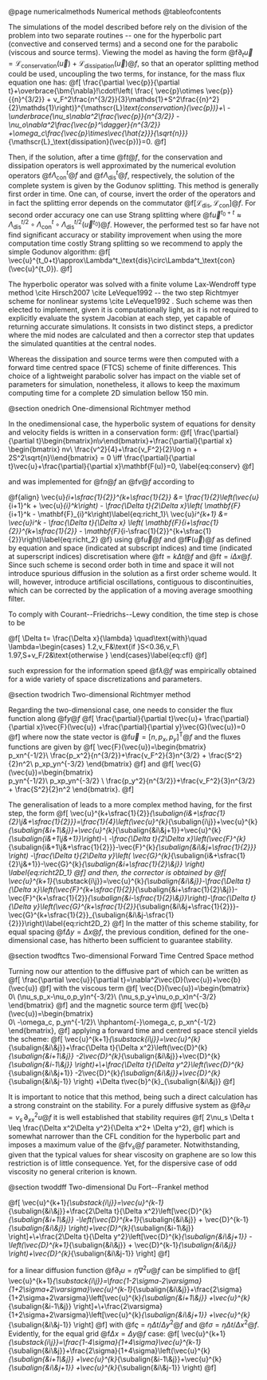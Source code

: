 @page numericalmethods Numerical methods
@tableofcontents

The simulations of the model described before rely on the division of the problem into two separate routines -- one for the hyperbolic part (convective and conserved terms) and a second one for the parabolic (viscous and source terms). Viewing the model as having the form @f$\partial_t\vec{u}=\mathscr{L}_\text{conservation}(\vec{u})+\mathscr{L}_\text{dissipation}(\vec{u})@f$, so that an operator splitting method could be used, uncoupling the two terms, for instance, for the mass flux equation one has:
@f[
\frac{\partial \vec{p}}{\partial t}+\overbrace{\bm{\nabla}\!\cdot\!\left( \frac{ \vec{p}\otimes \vec{p}}{{n}^{3/2}} + v_F^2\frac{n^{3/2}}{3}\mathds{1}+S^2\frac{{n}^2}{2}\mathds{1}\right)}^{\mathscr{L}_\text{conservation}(\vec{p})}+\\
-\underbrace{\nu_s\nabla^2\frac{\vec{p}}{n^{3/2}} -\nu_o\nabla^2\frac{\vec{p}^\dagger}{n^{3/2}}
+\omega_c\frac{\vec{p}\times\vec{\hat{z}}}{\sqrt{n}}}_{\mathscr{L}_\text{dissipation}(\vec{p})}=0.
@f]

Then, if the solution, after a time @f$t@f$, for the conservation and dissipation operators is well approximated by the numerical evolution operators @f$\Lambda^t_\text{con}@f$ and @f$\Lambda^t_\text{dis}@f$, respectively, the solution of the complete system is given by the Godunov splitting. This method is generally first order in time. One can, of course, invert the order of the operators and in fact the splitting error depends on the commutator @f$[\mathscr{L}_\text{dis},\mathscr{L}_\text{con}]@f$. For second order accuracy one can use Strang splitting where @f$\vec{u}^{t_0+t}\approx\Lambda^{t/2}_\text{dis}\circ\Lambda^t_\text{con}\circ\Lambda^{t/2}_\text{dis}(\vec{u}^{t_0})@f$. However, the performed test so far have not find significant accuracy or stability improvement when using the more computation time costly Strang splitting so we recommend to apply the simple Godunov algorithm:
@f[
\vec{u}^{t_0+t}\approx\Lambda^t_\text{dis}\circ\Lambda^t_\text{con}(\vec{u}^{t_0}).
@f]

The hyperbolic operator was solved with a finite volume Lax-Wendroff type method \cite Hirsch2007 \cite LeVeque1992  --  the two step Richtmyer scheme for nonlinear systems \cite LeVeque1992 .  Such scheme was then elected to implement, given it is computationally light, as it is not required to explicitly evaluate the system Jacobian at each step, yet capable of returning accurate simulations. It consists in two distinct steps, a predictor where the mid nodes are calculated and then a corrector step that updates the simulated quantities at the central nodes.

Whereas the dissipation and source terms were then computed with a forward time centred space (FTCS) scheme of finite differences. This choice of a lightweight parabolic solver has impact on the viable set of parameters for simulation, nonetheless, it allows to keep the maximum computing time for a complete 2D simulation bellow 150 min.

@section onedrich One-dimensional Richtmyer method

In the onedimensional case, the hyperbolic system of equations for density and velocity fields is written in a conservation form:
@f[
\frac{\partial}{\partial t}\begin{bmatrix}n\\v\end{bmatrix}+\frac{\partial}{\partial x}
\begin{bmatrix}      nv\\ \frac{v^2}{4}+\frac{v_F^2}{2}\log n + 2S^2\sqrt{n}\\\end{bmatrix} = 0 \iff \frac{\partial}{\partial t}\vec{u}+\frac{\partial}{\partial x}\mathbf{F(u)}=0, \label{eq:conserv}
@f]

and was implemented for @f$n@f$ an @f$v@f$ according to

@f{align}
\vec{u}_{i+\sfrac{1}{2}}^{k+\sfrac{1}{2}} &= \frac{1}{2}\left(\vec{u}_{i+1}^k + \vec{u}_{i}^k\right) - \frac{\Delta t}{2\Delta x}\left( \mathbf{F}_{i+1}^k - \mathbf{F}_{i}^k\right)\label{eq:richt_1}\\
\vec{u}_i^{k+1} &= \vec{u}_i^k - \frac{\Delta t}{\Delta x} \left( \mathbf{F}_{i+\sfrac{1}{2}}^{k+\sfrac{1}{2}} - \mathbf{F}_{i-\sfrac{1}{2}}^{k+\sfrac{1}{2}}\right)\label{eq:richt_2}
@f}
using @f$\vec{u}@f$ and @f$\mathbf{F}(\vec{u})@f$ as defined by equation and space (indicated at subscript indices) and time (indicated at superscript indices) discretisation where @f$t=k\Delta t@f$ and @f$t=i\Delta x@f$. Since such scheme is second order both in time and space it will not introduce spurious diffusion in the solution as a first order scheme would. It will, however, introduce artificial oscillations, contiguous to discontinuities, which can be corrected by the application of a moving average smoothing filter.

To comply with Courant--Friedrichs--Lewy condition, the time step is chose to be

@f[
\Delta t= \frac{\Delta x}{\lambda}  \quad\text{with}\quad
\lambda=\begin{cases}
1.2\,v_F&\text{if }S<0.36\,v_F\\
1.97\,S+v_F/2&\text{otherwise }
\end{cases}\label{eq:cfl}
@f]

such expression for the information speed @f$\lambda@f$ was empirically obtained for a wide variety of space discretizations and parameters.

@section twodrich Two-dimensional Richtmyer method


Regarding the two-dimensional case, one needs to consider the flux function along @f$y@f$
@f[
\frac{\partial}{\partial t}\vec{u}+ \frac{\partial}{\partial x}\vec{F}(\vec{u}) +\frac{\partial}{\partial y}\vec{G}(\vec{u})=0   
@f]
where now the state vector is @f$\vec{u}=[n,p_x,p_y]^\mathsf{T}@f$ and the fluxes functions are given by
@f[
\vec{F}(\vec{u})=\begin{bmatrix}      
p_xn^{-1/2}\\ \frac{p_x^2}{n^{3/2}}+\frac{v_F^2}{3}n^{3/2} + \frac{S^2}{2}n^2\\
p_xp_yn^{-3/2}
\end{bmatrix}
@f]
and
@f[
\vec{G}(\vec{u})=\begin{bmatrix}      
p_yn^{-1/2}\\
p_xp_yn^{-3/2} \\
\frac{p_y^2}{n^{3/2}}+\frac{v_F^2}{3}n^{3/2} + \frac{S^2}{2}n^2
\end{bmatrix}.
@f]

The generalisation of leads to a more complex method having, for the first step, the form
@f[
\vec{u}^{k+\sfrac{1}{2}}_{\subalign{i&+\sfrac{1}{2}\\j&+\sfrac{1}{2}}}=\frac{1}{4}\left(\vec{u}^{k}_{\subalign{i\\j}}+\vec{u}^{k}_{\subalign{&i+1\\&j}}+\vec{u}^{k}_{\subalign{&i\\&j+1}}+\vec{u}^{k}_{\subalign{i&+1\\j&+1}}\right)-\\
-\frac{\Delta t}{2\Delta x}\left(\vec{F}^{k}_{\subalign{i&+1\\j&+\sfrac{1}{2}}}-\vec{F}^{k}_{\subalign{&i\\&j+\sfrac{1}{2}}} \right)
-\frac{\Delta t}{2\Delta y}\left( \vec{G}^{k}_{\subalign{i&+\sfrac{1}{2}\\j&+1}}-\vec{G}^{k}_{\subalign{&i+\sfrac{1}{2}\\&j}} \right)
\label{eq:richt2D_1}
@f]
and then, the corrector is obtained by
@f[
\vec{u}^{k+1}_{\substack{i\\j}}=\vec{u}^{k}_{\subalign{&i\\&j}}-\frac{\Delta t}{\Delta x}\left(\vec{F}^{k+\sfrac{1}{2}}_{\subalign{&i+\sfrac{1}{2}\\&j}}-\vec{F}^{k+\sfrac{1}{2}}_{\subalign{&i-\sfrac{1}{2}\\&j}}\right)-\frac{\Delta t}{\Delta y}\left(\vec{G}^{k+\sfrac{1}{2}}_{\subalign{&i\\&j+\sfrac{1}{2}}}-\vec{G}^{k+\sfrac{1}{2}}_{\subalign{&i\\&j-\sfrac{1}{2}}}\right)\label{eq:richt2D_2}
@f]
In the matter of this scheme stability, for equal spacing @f$\Delta y=\Delta x@f$, the previous condition, defined for the one-dimensional case, has hitherto been sufficient to guarantee stability.


@section twodftcs Two-dimensional Forward Time Centred Space method

Turning now our attention to the diffusive part of which can be written as
@f[
\frac{\partial \vec{u}}{\partial t}=\nabla^2\vec{D}(\vec{u})+\vec{b}(\vec{u})
@f]
with the viscous term
@f[
\vec{D}(\vec{u})=\begin{bmatrix}      
0\\
(\nu_s\,p_x-\nu_o\,p_y)n^{-3/2}\\
(\nu_s\,p_y+\nu_o\,p_x)n^{-3/2}
\end{bmatrix}
@f]
and the magnetic source term
@f[
\vec{b}(\vec{u})=\begin{bmatrix}      
0\\
-\omega_c\, p_yn^{-1/2}\\
\hphantom{-}\omega_c\, p_xn^{-1/2}
\end{bmatrix},
@f]
applying a forward time and centred space stencil yields the scheme:
@f[
\vec{u}^{k+1}_{\substack{i\\j}}=\vec{u}^{k}_{\subalign{&i\\&j}}+\frac{\Delta t}{\Delta x^2}\left(\vec{D}^{k}_{\subalign{&i+1\\&j}} -2\vec{D}^{k}_{\subalign{&i\\&j}}+\vec{D}^{k}_{\subalign{&i-1\\&j}} \right)+\\+\frac{\Delta t}{\Delta y^2}\left(\vec{D}^{k}_{\subalign{&i\\&j+1}} -2\vec{D}^{k}_{\subalign{&i\\&j}}+\vec{D}^{k}_{\subalign{&i\\&j-1}} \right) +\Delta t\vec{b}^{k}_{\subalign{&i\\&j}}
@f]

It is important to notice that this method, being such a direct calculation has a strong constraint on the stability. For a purely diffusive system as @f$\partial_t u =\nu_s\,\partial^2_{xx} u@f$ it is well established that stability requires
@f[
2\nu_s \Delta t \leq \frac{\Delta x^2\Delta y^2}{\Delta x^2+ \Delta y^2},
@f]
which is somewhat narrower than the CFL condition for the hyperbolic part and imposes a maximum value of the @f$\nu_s@f$ parameter. Notwithstanding, given that the typical values for shear viscosity on graphene are so low this restriction is of little consequence. Yet, for the dispersive case of odd viscosity no general criterion is known.

@section twoddff Two-dimensional Du Fort--Frankel method

@f[
\vec{u}^{k+1}_{\substack{i\\j}}=\vec{u}^{k-1}_{\subalign{&i\\&j}}+\frac{2\Delta t}{\Delta x^2}\left[\vec{D}^{k}_{\subalign{&i+1\\&j}} -\left(\vec{D}^{k+1}_{\subalign{&i\\&j}} + \vec{D}^{k-1}_{\subalign{&i\\&j}} \right)+\vec{D}^{k}_{\subalign{&i-1\\&j}} \right]+\\+\frac{2\Delta t}{\Delta y^2}\left[\vec{D}^{k}_{\subalign{&i\\&j+1}} -\left(\vec{D}^{k+1}_{\subalign{&i\\&j}} + \vec{D}^{k-1}_{\subalign{&i\\&j}} \right)+\vec{D}^{k}_{\subalign{&i\\&j-1}} \right]
@f]

for a linear diffusion function @f$\partial_t u=\eta \nabla^2u@f$ can be simplified to
@f[  
\vec{u}^{k+1}_{\substack{i\\j}}=\frac{1-2\sigma-2\varsigma}{1+2\sigma+2\varsigma}\vec{u}^{k-1}_{\subalign{&i\\&j}}+\frac{2\sigma}{1+2\sigma+2\varsigma}\left[\vec{u}^{k}_{\subalign{&i+1\\&j}} +\vec{u}^{k}_{\subalign{&i-1\\&j}} \right]+\\+\frac{2\varsigma}{1+2\sigma+2\varsigma}\left[\vec{u}^{k}_{\subalign{&i\\&j+1}} +\vec{u}^{k}_{\subalign{&i\\&j-1}} \right]
@f]
with @f$\varsigma=\eta\Delta t / \Delta y^2@f$ and @f$\sigma=\eta\Delta t / \Delta x^2@f$. Evidently, for the equal grid @f$\Delta x=\Delta y@f$ case:
@f[
\vec{u}^{k+1}_{\substack{i\\j}}=\frac{1-4\sigma}{1+4\sigma}\vec{u}^{k-1}_{\subalign{&i\\&j}}+\frac{2\sigma}{1+4\sigma}\left(\vec{u}^{k}_{\subalign{&i+1\\&j}} +\vec{u}^{k}_{\subalign{&i-1\\&j}}+\vec{u}^{k}_{\subalign{&i\\&j+1}} +\vec{u}^{k}_{\subalign{&i\\&j-1}} \right)
@f]